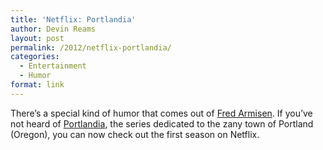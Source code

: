 ```yaml
---
title: 'Netflix: Portlandia'
author: Devin Reams
layout: post
permalink: /2012/netflix-portlandia/
categories:
  - Entertainment
  - Humor
format: link
---
```

There&#8217;s a special kind of humor that comes out of [Fred Armisen][1]. If you&#8217;ve not heard of [Portlandia][2], the series dedicated to the zany town of Portland (Oregon), you can now check out the first season on Netflix.

 [1]: http://www.imdb.com/name/nm0035488/
 [2]: http://en.wikipedia.org/wiki/Portlandia_(TV_series)